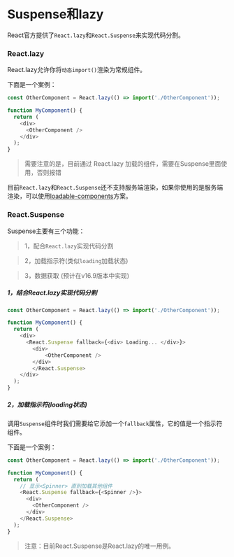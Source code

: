 # Suspense和lazy

React官方提供了`React.lazy`和`React.Suspense`来实现代码分割。  

### React.lazy 

React.lazy允许你将`动态import()`渲染为常规组件。

下面是一个案例：
```js
const OtherComponent = React.lazy(() => import('./OtherComponent'));

function MyComponent() {
  return (
    <div>
      <OtherComponent />
    </div>
  );
}
```

> 需要注意的是，目前通过 React.lazy 加载的组件，需要在Suspense里面使用，否则报错

目前`React.lazy`和`React.Suspense`还不支持服务端渲染，如果你使用的是服务端渲染，可以使用[loadable-components](https://github.com/smooth-code/loadable-components)方案。

### React.Suspense

Suspense主要有三个功能：
> 1，配合`React.lazy`实现代码分割

> 2，加载指示符(类似`loading`加载状态)   

> 3，数据获取 (预计在v16.9版本中实现) 

##### 1，结合React.lazy实现代码分割
```js
const OtherComponent = React.lazy(() => import('./OtherComponent'));

function MyComponent() {
  return (
    <div>
      <React.Suspense fallback={<div> Loading... </div>}>
        <div>
            <OtherComponent />
        </div>
        </React.Suspense>
    </div>
  );
}
```

##### 2，加载指示符(loading状态)  

调用`Suspense`组件时我们需要给它添加一个`fallback`属性，它的值是一个指示符组件。  

下面是一个案例：
```js
const OtherComponent = React.lazy(() => import('./OtherComponent'));

function MyComponent() {
  return (
    // 显示<Spinner> 直到加载其他组件
    <React.Suspense fallback={<Spinner />}>
      <div>
        <OtherComponent />
      </div>
    </React.Suspense>
  );
}
```
> 注意：目前React.Suspense是React.lazy的唯一用例。  






